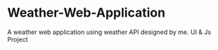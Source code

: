 # Weather-Web-Application
A weather web application using weather API designed by me. 
UI &amp; Js Project
